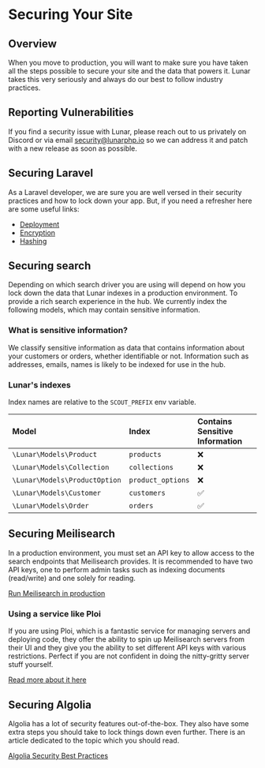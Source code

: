 # Securing Your Site

## Overview

When you move to production, you will want to make sure you have taken all the steps possible to secure your site and the data that powers it. Lunar takes this very seriously and always do our best to follow industry practices.

## Reporting Vulnerabilities

If you find a security issue with Lunar, please reach out to us privately on Discord or via email [security@lunarphp.io](mailto:security@lunarphp.io) so we can address it and patch with a new release as soon as possible.

## Securing Laravel

As a Laravel developer, we are sure you are well versed in their security practices and how to lock down your app. But, if you need a refresher here are some useful links:

- [Deployment](https://laravel.com/docs/deployment)
- [Encryption](https://laravel.com/docs/encryption)
- [Hashing](https://laravel.com/docs/hashing)

## Securing search

Depending on which search driver you are using will depend on how you lock down the data that Lunar indexes in a production environment. To provide a rich search experience in the hub. We currently index the following models, which may contain sensitive information.

### What is sensitive information?

We classify sensitive information as data that contains information about your customers or orders, whether identifiable or not. Information such as addresses, emails, names is likely to be indexed for use in the hub.

### Lunar's indexes

Index names are relative to the `SCOUT_PREFIX` env variable.

|Model|Index|Contains Sensitive Information|
|:-|:-|:-|
`\Lunar\Models\Product`|`products`|❌|
`\Lunar\Models\Collection`|`collections`|❌|
`\Lunar\Models\ProductOption`|`product_options`|❌|
`\Lunar\Models\Customer`|`customers`|✅|
`\Lunar\Models\Order`|`orders`|✅|


## Securing Meilisearch

In a production environment, you must set an API key to allow access to the search endpoints that Meilisearch provides. It is recommended to have two API keys, one to perform admin tasks such as indexing documents (read/write) and one solely for reading.

[Run Meilisearch in production](https://docs.meilisearch.com/learn/cookbooks/running_production.html)

### Using a service like Ploi

If you are using Ploi, which is a fantastic service for managing servers and deploying code, they offer the ability to spin up Meilisearch servers from their UI and they give you the ability to set different API keys with various restrictions. Perfect if you are not confident in doing the nitty-gritty server stuff yourself.

[Read more about it here](https://ploi.io/features/meilisearch-server)

## Securing Algolia

Algolia has a lot of security features out-of-the-box. They also have some extra steps you should take to lock things down even further. There is an article dedicated to the topic which you should read.

[Algolia Security Best Practices](https://www.algolia.com/doc/guides/security/security-best-practices/)